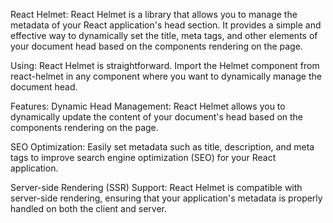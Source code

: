 React Helmet:
React Helmet is a library that allows you to manage the metadata of your React application's head section. It provides a simple and effective way to dynamically set the title, meta tags, and other elements of your document head based on the components rendering on the page.

Using:
React Helmet is straightforward. Import the Helmet component from react-helmet in any component where you want to dynamically manage the document head.

Features:
Dynamic Head Management:
React Helmet allows you to dynamically update the content of your document's head based on the components rendering on the page.

SEO Optimization:
Easily set metadata such as title, description, and meta tags to improve search engine optimization (SEO) for your React application.

Server-side Rendering (SSR) Support:
React Helmet is compatible with server-side rendering, ensuring that your application's metadata is properly handled on both the client and server.